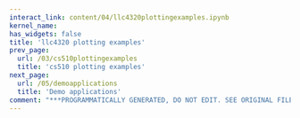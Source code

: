```yaml
---
interact_link: content/04/llc4320plottingexamples.ipynb
kernel_name: 
has_widgets: false
title: 'llc4320 plotting examples'
prev_page:
  url: /03/cs510plottingexamples
  title: 'cs510 plotting examples'
next_page:
  url: /05/demoapplications
  title: 'Demo applications'
comment: "***PROGRAMMATICALLY GENERATED, DO NOT EDIT. SEE ORIGINAL FILES IN /content***"
---
```

